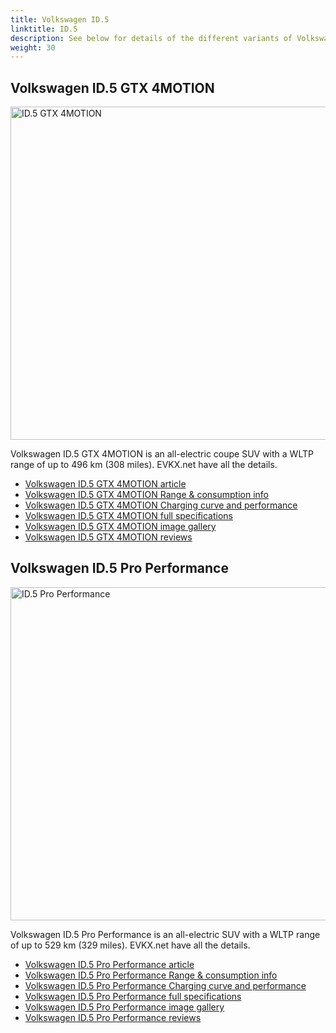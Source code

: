 ```yaml
---
title: Volkswagen ID.5
linktitle: ID.5
description: See below for details of the different variants of Volkswagen ID.5
weight: 30
---
```

## Volkswagen ID.5 GTX 4MOTION

<a href="/models/volkswagen/id.5/id.5_gtx_4motion/"><img src="https://media.evkx.net/multimedia/models/volkswagen/id.5/id.5_gtx_4motion/main_1_st.jpg" width="800" height="533" alt="ID.5 GTX 4MOTION" ></a>

Volkswagen ID.5 GTX 4MOTION is an all-electric coupe SUV with a WLTP range of up to 496 km (308 miles). EVKX.net have all the details. 

- [Volkswagen ID.5 GTX 4MOTION article](/models/volkswagen/id.5/id.5_gtx_4motion/)
- [Volkswagen ID.5 GTX 4MOTION Range & consumption info](/models/volkswagen/id.5/id.5_gtx_4motion//rangeandconsumption)
- [Volkswagen ID.5 GTX 4MOTION Charging curve and performance](/models/volkswagen/id.5/id.5_gtx_4motion//chargingcurve)
- [Volkswagen ID.5 GTX 4MOTION full specifications](/models/volkswagen/id.5/id.5_gtx_4motion//specifications)
- [Volkswagen ID.5 GTX 4MOTION image gallery](/models/volkswagen/id.5/id.5_gtx_4motion//gallery)
- [Volkswagen ID.5 GTX 4MOTION reviews](/models/volkswagen/id.5/id.5_gtx_4motion//reviews)

## Volkswagen ID.5 Pro Performance

<a href="/models/volkswagen/id.5/id.5_pro_performance/"><img src="https://media.evkx.net/multimedia/models/volkswagen/id.5/id.5_pro_performance/main_1_st.jpg" width="800" height="533" alt="ID.5 Pro Performance" ></a>

Volkswagen ID.5 Pro Performance is an all-electric SUV with a WLTP range of up to 529 km (329 miles). EVKX.net have all the details. 

- [Volkswagen ID.5 Pro Performance article](/models/volkswagen/id.5/id.5_pro_performance/)
- [Volkswagen ID.5 Pro Performance Range & consumption info](/models/volkswagen/id.5/id.5_pro_performance//rangeandconsumption)
- [Volkswagen ID.5 Pro Performance Charging curve and performance](/models/volkswagen/id.5/id.5_pro_performance//chargingcurve)
- [Volkswagen ID.5 Pro Performance full specifications](/models/volkswagen/id.5/id.5_pro_performance//specifications)
- [Volkswagen ID.5 Pro Performance image gallery](/models/volkswagen/id.5/id.5_pro_performance//gallery)
- [Volkswagen ID.5 Pro Performance reviews](/models/volkswagen/id.5/id.5_pro_performance//reviews)

